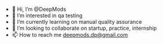- 👋 Hi, I’m @DeepMods
- 👀 I’m interested in qa testing
- 🌱 I’m currently learning on manual quality assurance
- 💞️ I’m looking to collaborate on startup, practice, internship
- 📫 How to reach me deepmods.dp@gmail.com

<!---
DeepMods/DeepMods is a ✨ special ✨ repository because its `README.md` (this file) appears on your GitHub profile.
You can click the Preview link to take a look at your changes.
--->
